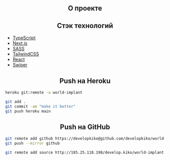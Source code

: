 
<h2 align="center">О проекте</h2>

<h2 align="center">Стэк технологий</h2>
<ul>
    <li><a href="https://github.com/microsoft/TypeScript" target="_blank">TypeScript</a></li>
    <li><a href="https://github.com/vercel/next.js" target="_blank">Next.js</a></li>
    <li><a href="https://github.com/sass/sass" target="_blank">SASS</a></li>
    <li><a href="https://github.com/tailwindlabs/tailwindcss" target="_blank">TailwindCSS</a></li>
    <li><a href="https://github.com/facebook/react" target="_blank">React</a></li>
    <li><a href="https://github.com/nolimits4web/swiper" target="_blank">Swiper</a></li>
</ul>

<h2 align="center">Push на Heroku</h2>

```bash
heroku git:remote -a world-implant

git add .
git commit -am "make it better"
git push heroku main
```

<h2 align="center">Push на GitHub</h2>

```bash
git remote add github https://developkiko@github.com/developkiko/world-implant.git
git push --mirror github

git remote add source http://185.25.118.198/develop.kiko/world-implant
```